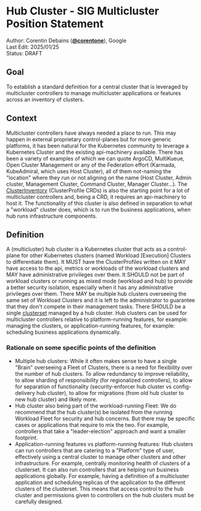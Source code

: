 # Hub Cluster - SIG Multicluster Position Statement

Author: Corentin Debains (**[@corentone](https://github.com/corentone)**), Google  
Last Edit: 2025/01/25  
Status: DRAFT

## Goal
To establish a standard definition for a central cluster that is leveraged by multicluster 
controllers to manage multicluster applications or features across an inventory of clusters.

## Context
Multicluster controllers have always needed a place to run. This may happen in external
proprietary control-planes but for more generic platforms, it has been natural for the
Kubernetes community to leverage a Kubernetes Cluster and the existing api-machinery
available. There has been a variety of examples of which we can quote ArgoCD, MultiKueue, Open Cluster Management
or any of the Federation effort (Karmada, KubeAdmiral, which uses Host Cluster), all of them not-naming the "location"
where they run or not aligning on the name (Host Cluster, Admin cluster, Management Cluster, Command Cluster, Manager Cluster...). 
The [ClusterInventory](https://github.com/kubernetes/enhancements/blob/master/keps/sig-multicluster/4322-cluster-inventory/README.md)
(ClusterProfile CRDs) is also the starting point for a lot of multicluster controllers and, 
being a CRD, it requires an api-machinery to host it. The functionality of this cluster is also
defined in separation to what a "workload" cluster does, which is to run the business applications,
when hub runs infrastructure components.

## Definition

A (multicluster) hub cluster is a Kubernetes cluster that acts as a 
control-plane for other Kubernetes clusters (named Workload [Execution] Clusters to differentiate
them). It MUST have the ClusterProfiles written on it MAY have access to the api, metrics or
workloads of the workload clusters and MAY have administrative privileges over them. It 
SHOULD not be part of workload clusters or running as mixed mode (workload and hub) to provide a better
security isolation, especially when it has any administrative privileges over them.
There MAY be multiple hub clusters overseeing the same set of Workload Clusters
and it is left to the administrator to guarantee that they don't compete in their
management tasks. There SHOULD be a single [clusterset](https://multicluster.sigs.k8s.io/api-types/cluster-set/)
managed by a hub cluster. Hub clusters can be used for multicluster controllers relative to platform-running features,
for example: managing the clusters, or application-running features, for example: scheduling business
applications dynamically.

### Rationale on some specific points of the definition

* Multiple hub clusters: While it often makes sense to have a single "Brain" overseeing
 a Fleet of Clusters, there is a need for flexibility over the number of hub clusters. To
 allow redundancy to improve reliability, to allow sharding of responsibility (for regionalized
 controllers), to allow for separation of functionality (security-enforcer hub cluster vs
 config-delivery hub cluster), to allow for migrations (from old hub cluster to new
 hub cluster) and likely more.
* Hub cluster also being part of the workload-running Fleet: We do recommend that the
 hub cluster(s) be isolated from the running Workload Fleet for security and hub
 concerns. But there may be specific cases or applications that require to mix the two. For example,
 controllers that take a "leader-election" approach and want a smaller footprint.
* Application-running features vs platform-running features: Hub clusters can run controllers
  that are catering to a "Platform" type of user, effectively using a central cluster to manage other clusters and
  other infrastructure. For example, centrally monitoring health of clusters of a clusterset. It can also run
  controllers that are helping run business applications globally. For example, having a definition of a multicluster
  application and scheduling replicas of the application to the different clusters of the clusterset.
  This means that access control to the hub cluster and permissions given to controllers on the hub
  clusters must be carefully designed.
